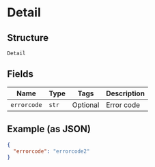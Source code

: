 
# Detail

## Structure

`Detail`

## Fields

| Name | Type | Tags | Description |
|  --- | --- | --- | --- |
| `errorcode` | `str` | Optional | Error code |

## Example (as JSON)

```json
{
  "errorcode": "errorcode2"
}
```

